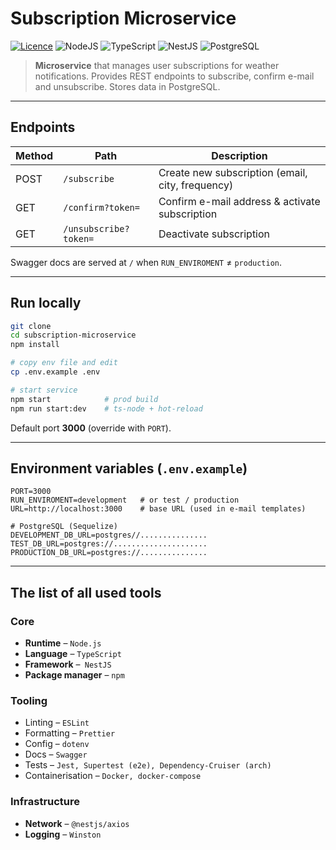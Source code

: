 # Subscription Microservice

[![Licence](https://img.shields.io/github/license/Ileriayo/markdown-badges?style=for-the-badge)](./LICENSE)
![NodeJS](https://img.shields.io/badge/node.js-6DA55F?style=for-the-badge&logo=node.js&logoColor=white)
![TypeScript](https://img.shields.io/badge/typescript-%23007ACC.svg?style=for-the-badge&logo=typescript&logoColor=white)
![NestJS](https://img.shields.io/badge/nestjs-%23E0234E.svg?style=for-the-badge&logo=nestjs&logoColor=white)
![PostgreSQL](https://img.shields.io/badge/postgresql-%23316192.svg?style=for-the-badge&logo=postgresql&logoColor=white)

> **Microservice** that manages user subscriptions for weather notifications. Provides REST endpoints to subscribe, confirm e-mail and unsubscribe. Stores data in PostgreSQL.

---

## Endpoints

| Method | Path                  | Description                                      |
| ------ | --------------------- | ------------------------------------------------ |
| POST   | `/subscribe`          | Create new subscription (email, city, frequency) |
| GET    | `/confirm?token=`     | Confirm e-mail address & activate subscription   |
| GET    | `/unsubscribe?token=` | Deactivate subscription                          |

Swagger docs are served at `/` when `RUN_ENVIROMENT` ≠ `production`.

---

## Run locally

```bash
git clone
cd subscription-microservice
npm install

# copy env file and edit
cp .env.example .env

# start service
npm start            # prod build
npm run start:dev    # ts-node + hot-reload
```

Default port **3000** (override with `PORT`).

---

## Environment variables (`.env.example`)

```dotenv
PORT=3000
RUN_ENVIROMENT=development   # or test / production
URL=http://localhost:3000    # base URL (used in e-mail templates)

# PostgreSQL (Sequelize)
DEVELOPMENT_DB_URL=postgres//...............
TEST_DB_URL=postgres://.....................
PRODUCTION_DB_URL=postgres://...............
```

---

## The list of all used tools

### Core

- **Runtime** – `Node.js`
- **Language** – `TypeScript`
- **Framework** –` NestJS`
- **Package manager** – `npm`

### Tooling

- Linting – `ESLint`
- Formatting – `Prettier`
- Config – `dotenv`
- Docs – `Swagger`
- Tests – `Jest, Supertest (e2e), Dependency-Cruiser (arch)`
- Containerisation – `Docker, docker-compose`

### Infrastructure

- **Network** – `@nestjs/axios`
- **Logging** – `Winston`
